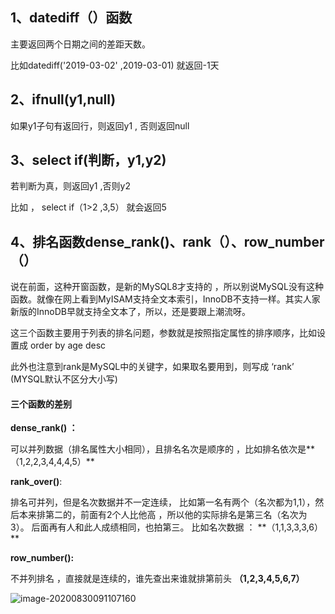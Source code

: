 ## 1、datediff（）函数

主要返回两个日期之间的差距天数。

比如datediff('2019-03-02' ,2019-03-01) 就返回-1天



## 2、ifnull(y1,null)

如果y1子句有返回行，则返回y1 , 否则返回null



## 3、select if(判断，y1,y2)

若判断为真，则返回y1 ,否则y2

比如 ， select if（1>2 ,3,5）  就会返回5



## 4、排名函数dense_rank()、rank（）、row_number（）

说在前面，这种开窗函数，是新的MySQL8才支持的 ，所以别说MySQL没有这种函数。就像在网上看到MyISAM支持全文本索引，InnoDB不支持一样。其实人家新版的InnoDB早就支持全文本了，所以，还是要跟上潮流呀。

这三个函数主要用于列表的排名问题，参数就是按照指定属性的排序顺序，比如设置成 order by age desc

此外也注意到rank是MySQL中的关键字，如果取名要用到，则写成    ‘rank’ (MYSQL默认不区分大小写)

####  三个函数的差别



**dense_rank() ：**

可以并列数据（排名属性大小相同），且排名名次是顺序的 ，比如排名依次是**（1,2,2,3,4,4,4,5）**



**rank_over()**:

 排名可并列，但是名次数据并不一定连续， 比如第一名有两个（名次都为1,1），然后本来排第二的，前面有2个人比他高 ，所以他的实际排名是第三名（名次为3）。 后面再有人和此人成绩相同，也拍第三。 比如名次数据 ： **（1,1,3,3,3,6） **

**row_number():**

不并列排名 ，直接就是连续的，谁先查出来谁就排第前头 **（1,2,3,4,5,6,7）**

![image-20200830091107160](C:\Users\23712\AppData\Roaming\Typora\typora-user-images\image-20200830091107160.png)
